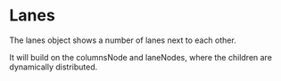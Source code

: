 # Lanes
The lanes object shows a number of lanes next to each other. 

It will build on the columnsNode and laneNodes, where the children are dynamically distributed.
